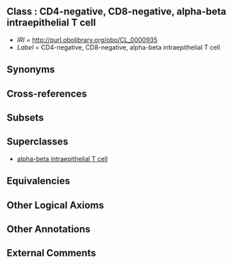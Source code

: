 
## Class : CD4-negative, CD8-negative, alpha-beta intraepithelial T cell

 * *IRI* = http://purl.obolibrary.org/obo/CL_0000935
 * *Label* = CD4-negative, CD8-negative, alpha-beta intraepithelial T cell

## Synonyms


## Cross-references


## Subsets


## Superclasses

 * [alpha-beta intraepithelial T cell](../../CL/97/CL_0000797.md)

## Equivalencies


## Other Logical Axioms


## Other Annotations


## External Comments

